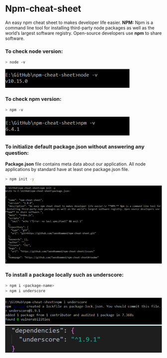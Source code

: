 # Npm-cheat-sheet

An easy npm cheat sheet to makes developer life easier.
**NPM:** Npm is a command line tool for installing third-party node packages as well as the world’s largest software registry. Open-source developers use **npm** to share software.

### To check node version:

```bash
> node -v
```

![node-v](./images/node-v.png)

### To check npm version:

```bash
> npm -v
```

![npm-v](./images/npm-v.png)

### To initialize default package.json without answering any question:

**Package.json** file contains meta data about our application. All node applications by standard have at least one package.json file.

```bash
> npm init -y
```

![npm-init-y](./images/npm-init-y.png)

### To install a package locally such as underscore:

```bash
> npm i <package-name>
> npm i underscore
```

![npm-i](./images/npm-i.png)
![npm-i-2](./images/npm-i-2.png)
